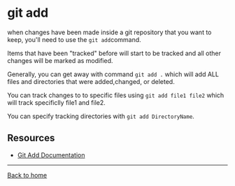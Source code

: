 # git add

when changes have been made inside a git repository that you want to keep, you'll need to use the `git add`command.

Items that have been "tracked" before will start to be tracked and all other changes will be marked as modified.

Generally, you can get away with command `git add .` which will add ALL files and directories that were added,changed, or deleted.

You can track changes to to specific files using `git add file1 file2` which will track specificlly file1 and file2.

You can specify tracking directories with `git add DirectoryName`.

## Resources

- [Git Add Documentation](https://git-scm.com/docs/git-add)

---

[Back to home](../README.md)
